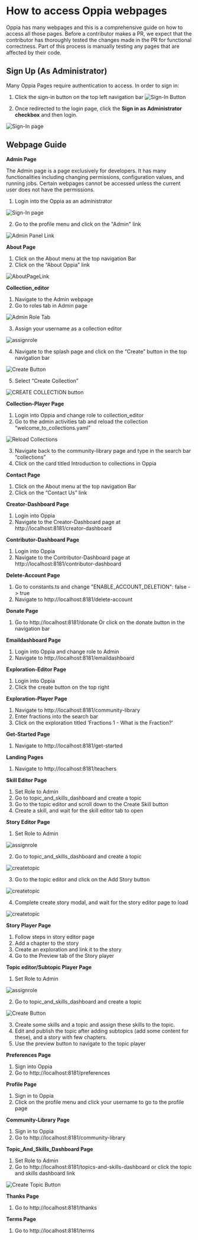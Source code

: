 # How to access Oppia webpages
Oppia has many webpages and this is a comprehensive guide on how to access all those pages. Before a contributor makes a PR, we expect that the contributor has thoroughly tested the changes made in the PR for functional correctness. Part of this process is manually testing any pages that are affected by their code.

## Sign Up (As Administrator)

Many Oppia Pages require authentication to access. In order to sign in:
1. Click the sign-in button on the top left navigation bar
![Sign-In Button](images/Webpage-Guide/signInButton.png)

2. Once redirected to the login page, click the **Sign in as Administrator checkbox** and then login.

![Sign-In page](https://user-images.githubusercontent.com/16653571/41500954-e88a0262-71b8-11e8-9cac-456fb46782c1.png)

## Webpage Guide

**Admin Page**

The Admin page is a page exclusively for developers. It has many functionalities including changing permissions, configuration values, and running jobs. Certain webpages cannot be accessed unless the current user does not have the permissions. 

1. Login into the Oppia as an administrator

![Sign-In page](https://user-images.githubusercontent.com/16653571/41500954-e88a0262-71b8-11e8-9cac-456fb46782c1.png)

2. Go to the profile menu and click on the "Admin" link

![Admin Panel Link](https://user-images.githubusercontent.com/16653571/41501009-e04e9a76-71b9-11e8-958e-985f5bc7122a.png)

**About Page**
1. Click on the About menu at the top navigation Bar
2. Click on the “About Oppia” link

![AboutPageLink](images/Webpage-Guide/aboutPageLink.png)

**Collection_editor**
1. Navigate to the Admin webpage
2. Go to roles tab in Admin page

![Admin Role Tab](https://user-images.githubusercontent.com/16653571/41501684-a543b22e-71c6-11e8-883c-cec35e32535e.png)

3. Assign your username as a collection editor

![assignrole](https://user-images.githubusercontent.com/16653571/41503346-ff754c9e-71ee-11e8-9b72-9e16dae46418.png)

4. Navigate to the splash page and click on the “Create” button in the top navigation bar

![Create Button](https://user-images.githubusercontent.com/16653571/41504441-a7f60512-720c-11e8-85c2-8fee5f55a42c.png)

5. Select “Create Collection”

![CREATE COLLECTION button](https://user-images.githubusercontent.com/16653571/41504483-d946fd3c-720d-11e8-997d-943cd8703e57.png)

**Collection-Player Page**
1. Login into Oppia and change role to collection_editor
2. Go to the admin activities tab and reload the collection “welcome_to_collections.yaml”

![Reload Collections](images/Webpage-Guide/reloadCollections.png)

3. Navigate back to the community-library page and type in the search bar “collections”
4. Click on the card titled Introduction to collections in Oppia

**Contact Page**
1. Click on the About menu at the top navigation Bar
2. Click on the “Contact Us” link

**Creator-Dashboard Page**
1. Login into Oppia
2. Navigate to the Creator-Dashboard page at http://localhost:8181/creator-dashboard

**Contributor-Dashboard Page**
1. Login into Oppia
2. Navigate to the Contributor-Dashboard page at http://localhost:8181/contributor-dashboard

**Delete-Account Page**
1. Go to constants.ts and change "ENABLE_ACCOUNT_DELETION": false -> true
2. Navigate to http://localhost:8181/delete-account

**Donate Page**
1. Go to http://localhost:8181/donate
Or click on the donate button in the navigation bar

**Emaildashboard Page**
1. Login into Oppia and change role to Admin
2. Navigate to http://localhost:8181/emaildashboard

**Exploration-Editor Page**
1. Login into Oppia
2. Click the create button on the top right

**Exploration-Player Page**
1. Navigate to
http://localhost:8181/community-library
2. Enter fractions into the search bar
3. Click on the exploration titled ‘Fractions 1 - What is the Fraction?’

**Get-Started Page**
1. Navigate to http://localhost:8181/get-started

**Landing Pages**
1. Navigate to http://localhost:8181/teachers

**Skill Editor Page**
1. Set Role to Admin 
2. Go to topic_and_skills_dashboard and create a topic
3. Go to the topic editor and scroll down to the Create Skill button
4. Create a skill, and wait for the skill editor tab to open

**Story Editor Page**
1. Set Role to Admin

![assignrole](https://user-images.githubusercontent.com/30312043/78745056-b8b70b80-7980-11ea-942a-b2aab314c201.png)

2. Go to topic_and_skills_dashboard and create a topic

![createtopic](images/Webpage-Guide/createTopicModal.png)

3. Go to the topic editor and click on the Add Story button

![createtopic](images/Webpage-Guide/addStoryButton.png)

4. Complete create story modal, and wait for the story editor page to load

![createtopic](images/Webpage-Guide/addStoryModal.png)

**Story Player Page**
1. Follow steps in story editor page
2. Add a chapter to the story 
3. Create an exploration and link it to the story
4. Go to the Preview tab of the Story player

**Topic editor/Subtopic Player Page**
1. Set Role to Admin 

![assignrole](https://user-images.githubusercontent.com/30312043/78745056-b8b70b80-7980-11ea-942a-b2aab314c201.png)

2. Go to topic_and_skills_dashboard and create a topic

![Create Button](https://user-images.githubusercontent.com/30312043/78745178-06cc0f00-7981-11ea-9eca-f4495e05b0e4.png)

3. Create some skills and a topic and assign these skills to the topic.
4. Edit and publish the topic after adding subtopics (add some content for these), and a story with few chapters.
5. Use the preview button to navigate to the topic player

**Preferences Page**
1. Sign into Oppia
2. Go to http://localhost:8181/preferences

**Profile Page**
1. Sign in to Oppia
2. Click on the profile menu and click your username to go to the profile page

**Community-Library Page**
1. Sign in to Oppia
2. Go to http://localhost:8181/community-library

**Topic_And_Skills_Dashboard Page**
1. Set Role to Admin 
2. Go to http://localhost:8181/topics-and-skills-dashboard or click the topic and skills dashboard link

![Create Topic Button](images/Webpage-Guide/topicAndSkillDashboardLink.png)

**Thanks Page**
1. Go to http://localhost:8181/thanks

**Terms Page**
1. Go to http://localhost:8181/terms